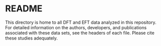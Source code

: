 # README

This directory is home to all DFT and EFT data analyzed in this repository. For detailed information on the authors, developers, and publications associated with these data sets, see the headers of each file. Please cite these studies adequately.